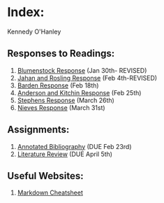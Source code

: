 # Index:

Kennedy O'Hanley

## Responses to Readings:

1. [Blumenstock Response](https://kennedycohanley.github.io/Workshop/blumenstock) (Jan 30th- REVISED)
2. [Jahan and Rosling Response](https://kennedycohanley.github.io/Workshop/jahan_rosling) (Feb 4th-REVISED)
3. [Barden Response](https://kennedycohanley.github.io/Workshop/barden) (Feb 18th)
4. [Anderson and Kitchin Response](https://kennedycohanley.github.io/Workshop/anderson_kitchin) (Feb 25th)
5. [Stephens Response](https://kennedycohanley.github.io/Workshop/stephens) (March 26th)
6. [Nieves Response](https://kennedycohanley.github.io/Workshop/nieves) (March 31st)

## Assignments:

1. [Annotated Bibliography](https://kennedycohanley.github.io/Workshop/annotatedbibliography) (DUE Feb 23rd)
2. [Literature Review](https://kennedycohanley.github.io/Workshop/Literature_Review) (DUE April 5th)
 
## Useful Websites:

1. [Markdown Cheatsheet](https://github.com/adam-p/markdown-here/wiki/Markdown-Cheatsheet)

